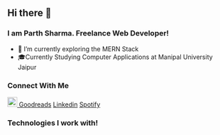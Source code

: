 ## Hi there 👋 

### I am Parth Sharma. Freelance Web Developer!

- 🔭 I’m currently exploring the MERN Stack
- 🎓Currently Studying Computer Applications at Manipal University Jaipur 


### Connect With Me
[<img src = "https://www.flaticon.com/svg/static/icons/svg/174/174855.svg" width = 22 height = 22> </img>](https://www.instagram.com/paaarthhsharma/?hl=en)
[Goodreads](https://www.goodreads.com/user/show/64007460-parth-sharma)
[Linkedin](https://www.linkedin.com/in/parth-sharma-6748a8155/)
[Spotify](https://open.spotify.com/user/techp911?si=ba4HO9nZRdq9kBJo62b1ZQ)


### Technologies I work with!

